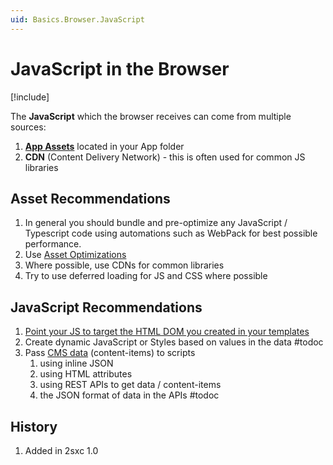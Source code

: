 ```yaml
---
uid: Basics.Browser.JavaScript
---
```


# JavaScript in the Browser

[!include[](~/basics/stack/_shared-float-summary.md)]
<style>.context-box-summary .show-js { visibility: visible; } </style>

The **JavaScript** which the browser receives can come from multiple sources:

1. **[App Assets](xref:Basics.App.Assets)** located in your App folder  
1. **CDN** (Content Delivery Network) - this is often used for common JS libraries

## Asset Recommendations

1. In general you should bundle and pre-optimize any JavaScript / Typescript code using automations such as WebPack for best possible performance. 
1. Use [Asset Optimizations](xref:Basics.Server.Assets.Optimization)
1. Where possible, use CDNs for common libraries
1. Try to use deferred loading for JS and CSS where possible

## JavaScript Recommendations

1. [Point your JS to target the HTML DOM you created in your templates](xref:JsCode.Tips.Index)
1. Create dynamic JavaScript or Styles based on values in the data #todoc
1. Pass [CMS data](xref:Basics.Browser.JsonData) (content-items) to scripts
    1. using inline JSON
    1. using HTML attributes
    1. using REST APIs to get data / content-items
    1. the JSON format of data in the APIs #todoc



## History

1. Added in 2sxc 1.0